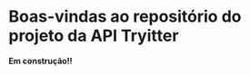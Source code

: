 ﻿# Boas-vindas ao repositório do projeto da API Tryitter

 <summary><strong>Em construção!!</strong></summary>
